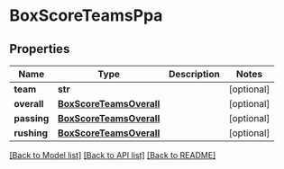 # BoxScoreTeamsPpa

## Properties
Name | Type | Description | Notes
------------ | ------------- | ------------- | -------------
**team** | **str** |  | [optional] 
**overall** | [**BoxScoreTeamsOverall**](BoxScoreTeamsOverall.md) |  | [optional] 
**passing** | [**BoxScoreTeamsOverall**](BoxScoreTeamsOverall.md) |  | [optional] 
**rushing** | [**BoxScoreTeamsOverall**](BoxScoreTeamsOverall.md) |  | [optional] 

[[Back to Model list]](../README.md#documentation-for-models) [[Back to API list]](../README.md#documentation-for-api-endpoints) [[Back to README]](../README.md)


